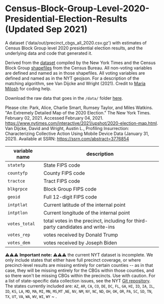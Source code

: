 # Census-Block-Group-Level-2020-Presidential-Election-Results (Updated Sep 2021)
A dataset ('data/out/precinct_cbgs_all_2020.csv.gz') with estimates of Census Block Group level 2020 presidential election results, and the underlying data and code that generated it. 

Derived from the [dataset](https://github.com/TheUpshot/presidential-precinct-map-2020) compiled by the New York Times and the Census Block Group [shapefiles](https://www2.census.gov/geo/tiger/TIGER2019/BG/) from the Census Bureau. All non-voting variables are defined and named as in those shapefiles. All voting variables are defined and named as in the NYT geojson. For a description of the matching algorithm, see Van Dijcke and Wright (2021). Credit to [Maria Milosh](https://scholar.google.com/citations?user=j7_LsGoAAAAJ&hl=en) for coding help.

Download the raw data that goes in the `/data/` folder [here](https://www.dropbox.com/sh/nyuiwr1mbbprjx4/AABA051-RLh4rTCMzTfrf7Y-a?dl=0).

Please cite: 
Park, Alice, Charlie Smart, Rumsey Taylor, and Miles Watkins. "An Extremely Detailed Map of the 2020 Election." The New York Times. February 02, 2021. Accessed February 04, 2021. https://www.nytimes.com/interactive/2021/upshot/2020-election-map.html.
Van Dijcke, David and Wright, Austin L., Profiling Insurrection: Characterizing Collective Action Using Mobile Device Data (January 31, 2021). Available at SSRN: https://ssrn.com/abstract=3776854


| variable name     | description                                                                     |
|-------------------|--------------------------------------------------------------------             |
| `statefp`         | State FIPS code                                                                 |
| `countyfp`        | County FIPS code                                                                |
| `tractce`         | Tract FIPS code                                                                 |
| `blkgrpce`        | Block Group FIPS code                                                           |
| `geoid`           | Full 12-digit FIPS code                                                         |
| `intptlat`        | Current latitude of the internal point                                          |
| `intptlon`        | Current longitude of the internal point                                         |
| `votes_total`     | total votes in the precinct, including for third-party candidates and write-ins |
| `votes_rep`       | votes received by Donald Trump                                                  |
| `votes_dem`       | votes received by Joseph Biden                                                  |


⚠️⚠️⚠️ **Important note:** ⚠️⚠️⚠️ the current NYT dataset is incomplete. We only include states that either have full precinct coverage, or where precinct-level results are missing entirely for certain counties -- as in that case, they will be missing entirely for the CBGs within those counties, and so there won't be missing CBGs within the precincts. Use with caution. For a list of state-specific data collection issues, see the NYT [Git repository](https://github.com/TheUpshot/presidential-precinct-map-2020). 
The states currently included are: 
`AZ`, `AR`, `CA`, `CO`, `DE`, `DC`, `FL`, `GA`, `HI`, `ID`, `IA`, `IL`, `ID`, `KS`, `LA`, `MD`, `MA`, `MI`, `MN`, `MS`,`MT` ,`NE`, `NV`, `NM`, `NY`, `NC`, `ND`, `OH`, `OK`, `OR`, `PA`, `SC`, `SD`, `TN`, `TX`, `UT`, `VA`, `WA`, `WV`, `WI`, `WY`
~                                                         .                                      

